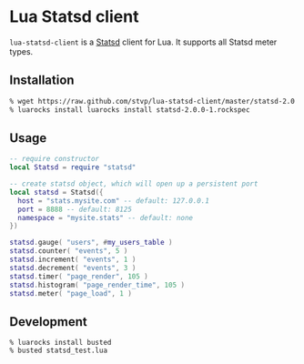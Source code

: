 Lua Statsd client
=================

`lua-statsd-client` is a [Statsd](https://github.com/etsy/statsd) client for
Lua. It supports all Statsd meter types.

Installation
------------

```sh
% wget https://raw.github.com/stvp/lua-statsd-client/master/statsd-2.0.0-1.rockspec
% luarocks install luarocks install statsd-2.0.0-1.rockspec
```

Usage
-----

```lua
-- require constructor
local Statsd = require "statsd"

-- create statsd object, which will open up a persistent port
local statsd = Statsd({
  host = "stats.mysite.com" -- default: 127.0.0.1
  port = 8888 -- default: 8125
  namespace = "mysite.stats" -- default: none
})

statsd.gauge( "users", #my_users_table )
statsd.counter( "events", 5 )
statsd.increment( "events", 1 )
statsd.decrement( "events", 3 )
statsd.timer( "page_render", 105 )
statsd.histogram( "page_render_time", 105 )
statsd.meter( "page_load", 1 )
```

Development
-----------

```
% luarocks install busted
% busted statsd_test.lua
```

